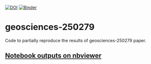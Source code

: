 [![DOI](https://zenodo.org/badge/117629063.svg)](https://zenodo.org/badge/latestdoi/117629063) [![Binder](https://mybinder.org/badge.svg)](https://mybinder.org/v2/gh/epifanio/geosciences-250279/master) 


# geosciences-250279
Code to partially reproduce the results of geosciences-250279 paper.

## [Notebook outputs on nbviewer](http://nbviewer.jupyter.org/github/epifanio/geosciences-250279/blob/master/geosciences-250279.ipynb)
